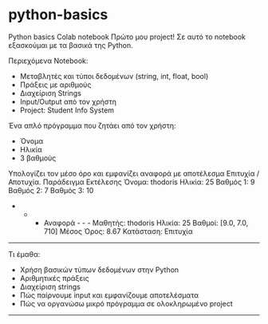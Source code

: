 # python-basics
Python basics Colab notebook
Πρώτο μου project! 
Σε αυτό το notebook εξασκούμαι με τα βασικά της Python.

 Περιεχόμενα Notebook:
- Μεταβλητές και τύποι δεδομένων (string, int, float, bool)
- Πράξεις με αριθμούς
- Διαχείριση Strings
- Input/Output από τον χρήστη
- Project: Student Info System

Ένα απλό πρόγραμμα που ζητάει από τον χρήστη:
- Όνομα
- Ηλικία
- 3 βαθμούς

Υπολογίζει τον μέσο όρο και εμφανίζει αναφορά με αποτέλεσμα Επιτυχία / Αποτυχία.
Παράδειγμα Εκτέλεσης
Όνομα: thodoris
Ηλικία: 25
Βαθμός 1: 9
Βαθμός 2: 7
Βαθμός 3: 10

- - - Αναφορά - - -
Μαθητής: thodoris
Ηλικία: 25
Βαθμοί: [9.0, 7.0, 710]
Μέσος Όρος: 8.67
Κατάσταση: Επιτυχία

---
 
 Τι έμαθα:

- Χρήση βασικών τύπων δεδομένων στην Python
- Αριθμητικές πράξεις
- Διαχείριση strings
- Πώς παίρνουμε input και εμφανίζουμε αποτελέσματα
- Πώς να οργανώσω μικρό πρόγραμμα σε ολοκληρωμένο project

---


